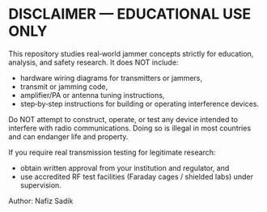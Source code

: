 
# DISCLAIMER — EDUCATIONAL USE ONLY

This repository studies real‑world jammer concepts strictly for education, analysis, and safety research. It does NOT include:
- hardware wiring diagrams for transmitters or jammers,
- transmit or jamming code,
- amplifier/PA or antenna tuning instructions,
- step‑by‑step instructions for building or operating interference devices.

Do NOT attempt to construct, operate, or test any device intended to interfere with radio communications. Doing so is illegal in most countries and can endanger life and property.

If you require real transmission testing for legitimate research:
- obtain written approval from your institution and regulator, and
- use accredited RF test facilities (Faraday cages / shielded labs) under supervision.

Author: Nafiz Sadik
